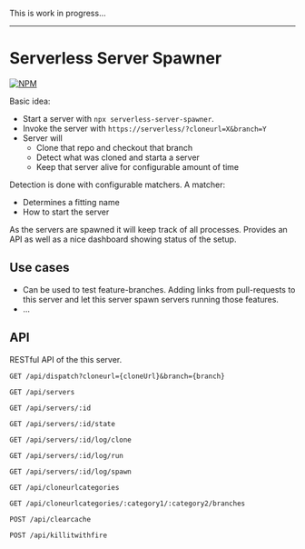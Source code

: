 This is work in progress...

---

# Serverless Server Spawner

[![NPM](https://img.shields.io/npm/v/serverless-server-spawner.svg?style=flat-square)](https://www.npmjs.com/package/serverless-server-spawner)

Basic idea:

- Start a server with `npx serverless-server-spawner`.
- Invoke the server with `https://serverless/?cloneurl=X&branch=Y`
- Server will
  - Clone that repo and checkout that branch
  - Detect what was cloned and starta a server
  - Keep that server alive for configurable amount of time

Detection is done with configurable matchers. A matcher:

- Determines a fitting name
- How to start the server

As the servers are spawned it will keep track of all processes. Provides an API as well as a nice dashboard showing status of the setup.

## Use cases

- Can be used to test feature-branches. Adding links from pull-requests to this server and let this server spawn servers running those features.
- ...

## API

RESTful API of the this server.

```
GET /api/dispatch?cloneurl={cloneUrl}&branch={branch}
```

```
GET /api/servers
```

```
GET /api/servers/:id
```

```
GET /api/servers/:id/state
```

```
GET /api/servers/:id/log/clone
```

```
GET /api/servers/:id/log/run
```

```
GET /api/servers/:id/log/spawn
```

```
GET /api/cloneurlcategories
```

```
GET /api/cloneurlcategories/:category1/:category2/branches
```

```
POST /api/clearcache
```

```
POST /api/killitwithfire
```
